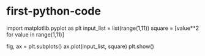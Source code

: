 # first-python-code
import matplotlib.pyplot as plt
input_list = list(range(1,11))
square = [value**2 for value in range(1,11)]

fig, ax = plt.subplots()
ax.plot(input_list, square)
plt.show()
